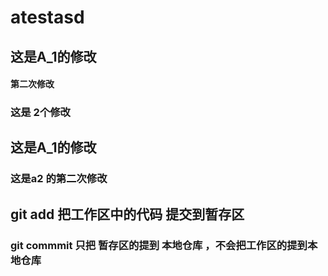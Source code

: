 # atestasd

##  这是A_1的修改

#### 第二次修改
### 这是 2个修改
##  这是A_1的修改
### 这是a2 的第二次修改
## git add  把工作区中的代码 提交到暂存区
### git commmit  只把 暂存区的提到 本地仓库 ，不会把工作区的提到本地仓库